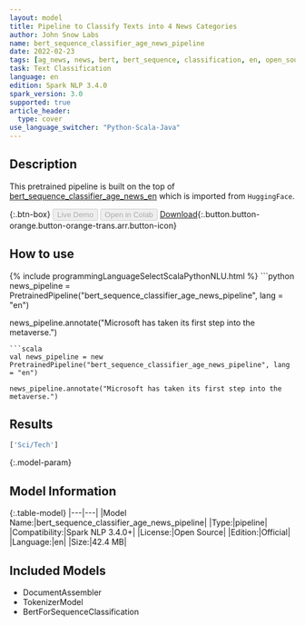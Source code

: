 ```yaml
---
layout: model
title: Pipeline to Classify Texts into 4 News Categories
author: John Snow Labs
name: bert_sequence_classifier_age_news_pipeline
date: 2022-02-23
tags: [ag_news, news, bert, bert_sequence, classification, en, open_source]
task: Text Classification
language: en
edition: Spark NLP 3.4.0
spark_version: 3.0
supported: true
article_header:
  type: cover
use_language_switcher: "Python-Scala-Java"
---
```


## Description

This pretrained pipeline is built on the top of [bert_sequence_classifier_age_news_en](https://nlp.johnsnowlabs.com/2021/11/07/bert_sequence_classifier_age_news_en.html) which is imported from `HuggingFace`.

{:.btn-box}
<button class="button button-orange" disabled>Live Demo</button>
<button class="button button-orange" disabled>Open in Colab</button>
[Download](https://s3.amazonaws.com/auxdata.johnsnowlabs.com/public/models/bert_sequence_classifier_age_news_pipeline_en_3.4.0_3.0_1645616467835.zip){:.button.button-orange.button-orange-trans.arr.button-icon}

## How to use



<div class="tabs-box" markdown="1">
{% include programmingLanguageSelectScalaPythonNLU.html %}
```python
news_pipeline = PretrainedPipeline("bert_sequence_classifier_age_news_pipeline", lang = "en")

news_pipeline.annotate("Microsoft has taken its first step into the metaverse.")
```
```scala
val news_pipeline = new PretrainedPipeline("bert_sequence_classifier_age_news_pipeline", lang = "en")

news_pipeline.annotate("Microsoft has taken its first step into the metaverse.")
```
</div>

## Results

```bash
['Sci/Tech']
```

{:.model-param}
## Model Information

{:.table-model}
|---|---|
|Model Name:|bert_sequence_classifier_age_news_pipeline|
|Type:|pipeline|
|Compatibility:|Spark NLP 3.4.0+|
|License:|Open Source|
|Edition:|Official|
|Language:|en|
|Size:|42.4 MB|

## Included Models

- DocumentAssembler
- TokenizerModel
- BertForSequenceClassification
